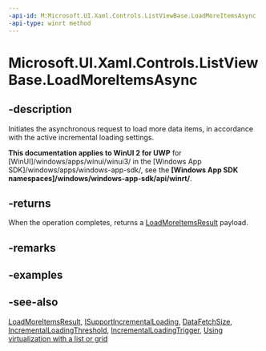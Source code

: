 ```yaml
---
-api-id: M:Microsoft.UI.Xaml.Controls.ListViewBase.LoadMoreItemsAsync
-api-type: winrt method
---
```


<!-- Method syntax
public Windows.Foundation.IAsyncOperation<Windows.UI.Xaml.Data.LoadMoreItemsResult> LoadMoreItemsAsync()
-->

# Microsoft.UI.Xaml.Controls.ListViewBase.LoadMoreItemsAsync

## -description
Initiates the asynchronous request to load more data items, in accordance with the active incremental loading settings.

**This documentation applies to WinUI 2 for UWP** for [WinUI]/windows/apps/winui/winui3/ in the [Windows App SDK]/windows/apps/windows-app-sdk/, see the **[Windows App SDK namespaces]/windows/windows-app-sdk/api/winrt/**.

## -returns
When the operation completes, returns a [LoadMoreItemsResult](../microsoft.ui.xaml.data/loadmoreitemsresult.md) payload.

## -remarks

## -examples

## -see-also
[LoadMoreItemsResult](../microsoft.ui.xaml.data/loadmoreitemsresult.md), [ISupportIncrementalLoading](../microsoft.ui.xaml.data/isupportincrementalloading.md), [DataFetchSize](listviewbase_datafetchsize.md), [IncrementalLoadingThreshold](listviewbase_incrementalloadingthreshold.md), [IncrementalLoadingTrigger](listviewbase_incrementalloadingtrigger.md), [Using virtualization with a list or grid](/previous-versions/windows/apps/hh780657(v=win.10))
